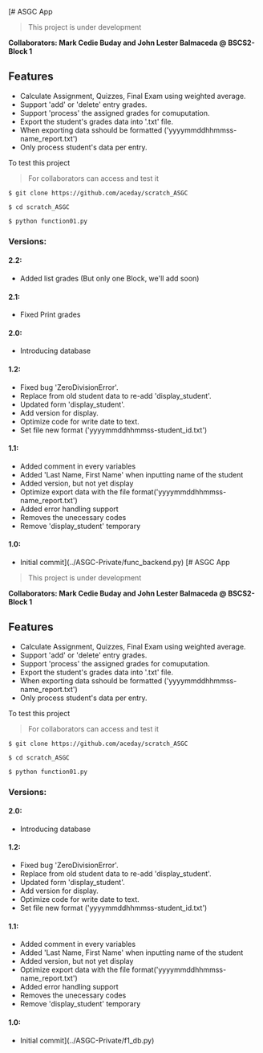 [# ASGC App
> This project is under development

 __Collaborators: Mark Cedie Buday and John Lester Balmaceda @ BSCS2-Block 1__

## Features
- Calculate Assignment, Quizzes, Final Exam using weighted average.
- Support 'add' or 'delete' entry grades.
- Support 'process' the assigned grades for comuputation.
- Export the student's grades data into '.txt' file.
- When exporting data sshould be formatted ('yyyymmddhhmmss-name_report.txt')
- Only process student's data per entry.


To test this project
> For collaborators can access and test it

`$ git clone https://github.com/aceday/scratch_ASGC` 

`$ cd scratch_ASGC`

`$ python function01.py` 

### Versions:
#### 2.2:
- Added list grades (But only one Block, we'll add soon)
#### 2.1:
- Fixed Print grades
#### 2.0:
- Introducing database
#### 1.2:
- Fixed bug 'ZeroDivisionError'.
- Replace from old student data to re-add 'display_student'.
- Updated form 'display_student'.
- Add version for display.
- Optimize code for write date to text.
- Set file new format ('yyyymmddhhmmss-student_id.txt')
#### 1.1:
- Added comment in every variables
- Added 'Last Name, First Name' when inputting name of the student
- Added version, but not yet display
- Optimize export data with the file format('yyyymmddhhmmss-name_report.txt')
- Added error handling support
- Removes the unecessary codes
- Remove 'display_student' temporary
#### 1.0:
- Initial commit](../ASGC-Private/func_backend.py) [# ASGC App
> This project is under development

 __Collaborators: Mark Cedie Buday and John Lester Balmaceda @ BSCS2-Block 1__

## Features
- Calculate Assignment, Quizzes, Final Exam using weighted average.
- Support 'add' or 'delete' entry grades.
- Support 'process' the assigned grades for comuputation.
- Export the student's grades data into '.txt' file.
- When exporting data sshould be formatted ('yyyymmddhhmmss-name_report.txt')
- Only process student's data per entry.


To test this project
> For collaborators can access and test it

`$ git clone https://github.com/aceday/scratch_ASGC` 

`$ cd scratch_ASGC`

`$ python function01.py` 

### Versions:
#### 2.0:
- Introducing database
#### 1.2:
- Fixed bug 'ZeroDivisionError'.
- Replace from old student data to re-add 'display_student'.
- Updated form 'display_student'.
- Add version for display.
- Optimize code for write date to text.
- Set file new format ('yyyymmddhhmmss-student_id.txt')
#### 1.1:
- Added comment in every variables
- Added 'Last Name, First Name' when inputting name of the student
- Added version, but not yet display
- Optimize export data with the file format('yyyymmddhhmmss-name_report.txt')
- Added error handling support
- Removes the unecessary codes
- Remove 'display_student' temporary
#### 1.0:
- Initial commit](../ASGC-Private/f1_db.py)
